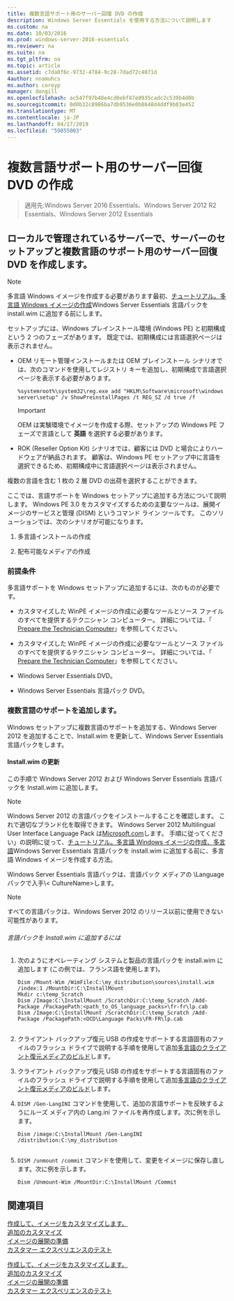 ```yaml
---
title: 複数言語サポート用のサーバー回復 DVD の作成
description: Windows Server Essentials を使用する方法について説明します
ms.custom: na
ms.date: 10/03/2016
ms.prod: windows-server-2016-essentials
ms.reviewer: na
ms.suite: na
ms.tgt_pltfrm: na
ms.topic: article
ms.assetid: c7da0f6c-9732-4784-9c28-7dad72c4071d
4author: nnamuhcs
ms.author: coreyp
manager: dongill
ms.openlocfilehash: ac547f97b48e4cd0ebf87e0935cadc2c539b4d0b
ms.sourcegitcommit: 0d0b32c8986ba7db9536e0b8648d4ddf9b03e452
ms.translationtype: MT
ms.contentlocale: ja-JP
ms.lasthandoff: 04/17/2019
ms.locfileid: "59855003"
---
```

# <a name="create-a-server-recovery-dvd-for-multi-language-support"></a>複数言語サポート用のサーバー回復 DVD の作成

>適用先:Windows Server 2016 Essentials、Windows Server 2012 R2 Essentials、Windows Server 2012 Essentials

##  <a name="BKMK_MLHeadedRecovery"></a> ローカルで管理されているサーバーで、サーバーのセットアップと複数言語のサポート用のサーバー回復 DVD を作成します。  
  
> [!NOTE]
>  多言語 Windows イメージを作成する必要があります最初、[チュートリアル。多言語 Windows イメージの作成](https://technet.microsoft.com/library/jj126995)Windows Server Essentials 言語パックを install.wim に追加する前にします。  
  
 セットアップには、Windows プレインストール環境 (Windows PE) と初期構成という 2 つのフェーズがあります。 既定では、初期構成には言語選択ページは表示されません。  
  
-   OEM リモート管理インストールまたは OEM プレインストール シナリオでは、次のコマンドを使用してレジストリ キーを追加し、初期構成で言語選択ページを表示する必要があります。  
  
    ```  
    %systemroot%\system32\reg.exe add "HKLM\Software\microsoft\windows server\setup" /v ShowPreinstallPages /t REG_SZ /d true /f  
    ```  
  
    > [!IMPORTANT]
    >  OEM は実験環境でイメージを作成する際、セットアップの Windows PE フェーズで言語として **英語** を選択する必要があります。  
  
-   ROK (Reseller Option Kit) シナリオでは、顧客には DVD と場合によりハードウェアが納品されます。 顧客は、Windows PE セットアップ中に言語を選択できるため、初期構成中に言語選択ページは表示されません。  
  
 複数の言語を含む 1 枚の 2 層 DVD の出荷を選択することができます。  
  
 ここでは、言語サポートを Windows セットアップに追加する方法について説明します。 Windows PE 3.0 をカスタマイズするための主要なツールは、展開イメージのサービスと管理 (DISM) というコマンド ライン ツールです。 このソリューションでは、次のシナリオが可能になります。  
  
1.  多言語インストールの作成  
  
2.  配布可能なメディアの作成  
  
### <a name="prerequisites"></a>前提条件  
 多言語サポートを Windows セットアップに追加するには、次のものが必要です。  
  

-   カスタマイズした WinPE イメージの作成に必要なツールとソース ファイルのすべてを提供するテクニシャン コンピューター。 詳細については、「 [Prepare the Technician Computer](Prepare-the-Technician-Computer.md)」を参照してください。  

-   カスタマイズした WinPE イメージの作成に必要なツールとソース ファイルのすべてを提供するテクニシャン コンピューター。 詳細については、「 [Prepare the Technician Computer](../install/Prepare-the-Technician-Computer.md)」を参照してください。  

  
-   Windows Server Essentials DVD。  
  
-   Windows Server Essentials 言語パック DVD。  
  
###  <a name="BKMK_Steps"></a> 複数言語のサポートを追加します。  
 Windows セットアップに複数言語のサポートを追加する、Windows Server 2012 を追加することで、Install.wim を更新して、Windows Server Essentials 言語パックをします。  
  
#### <a name="update-installwim"></a>Install.wim の更新  
 この手順で Windows Server 2012 および Windows Server Essentials 言語パックを Install.wim に追加します。  
  
> [!NOTE]
>  Windows Server 2012 の言語パックをインストールすることを確認します。 これで適切なブランド化を取得できます。 Windows Server 2012 Multilingual User Interface Language Pack は[Microsoft.com](https://www.microsoft.com/OEM/en/installation/downloads/Pages/technical-downloads.aspx)します。 手順に従ってください」の説明に従って、[チュートリアル。多言語 Windows イメージの作成、多言語](https://technet.microsoft.com/library/jj126995.aspx)Windows Server Essentials 言語パックを install.wim に追加する前に、多言語 Windows イメージを作成する方法。  
>   
>  Windows Server Essentials 言語パックは、言語パック メディアの \Language パックで入手\\< CultureName\>します。  
  
> [!NOTE]
>  すべての言語パックは、Windows Server 2012 のリリース以前に使用できない可能性があります。  
  
###### <a name="to-add-language-packs-to-installwim"></a>言語パックを Install.wim に追加するには  
  
1.  次のようにオペレーティング システムと製品の言語パックを install.wim に追加します (この例では、フランス語を使用します)。  
  
    ```  
    Dism /Mount-Wim /WimFile:C:\my_distribution\sources\install.wim /index:1 /MountDir:C:\InstallMount  
    Mkdir c:\temp_Scratch  
    Dism /Image:C:\InstallMount /ScratchDir:C:\temp_Scratch /Add-Package /PackagePath:<path_to_OS_language_packs>\fr-fr\lp.cab  
    Dism /Image:C:\InstallMount /ScratchDir:C:\temp_Scratch /Add-Package /PackagePath:<OCD\Language Packs\FR-FR\lp.cab  
  
    ```  
  

2.  クライアント バックアップ復元 USB の作成をサポートする言語固有のファイルのフラッシュ ドライブで説明する手順を使用して追加[多言語のクライアント復元メディアのビルド](Build-Multi-Language-Client-Restore-Media.md)します。  

2.  クライアント バックアップ復元 USB の作成をサポートする言語固有のファイルのフラッシュ ドライブで説明する手順を使用して追加[多言語のクライアント復元メディアのビルド](../install/Build-Multi-Language-Client-Restore-Media.md)します。  

  
3.  `DISM /Gen-LangINI` コマンドを使用して、追加の言語サポートを反映するようにルーズ メディア内の Lang.ini ファイルを再作成します。次に例を示します。  
  
    ```  
    Dism /image:C:\InstallMount /Gen-LangINI /distribution:C:\my_distribution  
  
    ```  
  
4.  `DISM /unmount /commit` コマンドを使用して、変更をイメージに保存し直します。次に例を示します。  
  
    ```  
    Dism /Unmount-Wim /MountDir:C:\InstallMount /Commit  
    ```  
  
## <a name="see-also"></a>関連項目  

 [作成して、イメージをカスタマイズします。](Creating-and-Customizing-the-Image.md)   
 [追加のカスタマイズ](Additional-Customizations.md)   
 [イメージの展開の準備](Preparing-the-Image-for-Deployment.md)   
 [カスタマー エクスペリエンスのテスト](Testing-the-Customer-Experience.md)

 [作成して、イメージをカスタマイズします。](../install/Creating-and-Customizing-the-Image.md)   
 [追加のカスタマイズ](../install/Additional-Customizations.md)   
 [イメージの展開の準備](../install/Preparing-the-Image-for-Deployment.md)   
 [カスタマー エクスペリエンスのテスト](../install/Testing-the-Customer-Experience.md)

